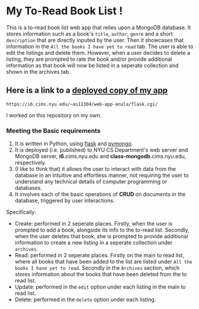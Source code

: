 # My To-Read Book List !

This is a to-read book list web app that relies upon a MongoDB database. It stores information such as a book's ```title```, ```author```, ```genre``` and a short ```description``` that are directly inputed by the user. Then it showcases that information in the ```All the books I have yet to read``` tab. The user is able to edit the listings and delete them. However, when a user decides to delete a listing, they are prompted to rate the book and/or provide additional information as that book will now be listed in a seperate collection and shown in the archives tab.

## Here is a link to a [deployed copy of my app](https://i6.cims.nyu.edu/~as11304/web-app-anula/flask.cgi/)

```https://i6.cims.nyu.edu/~as11304/web-app-anula/flask.cgi/```

I worked on this repository on my own.

### Meeting the Basic requirements

1. It is written in Python, using [flask](https://flask.palletsprojects.com/en/1.1.x/) and [pymongo](https://pymongo.readthedocs.io/en/stable/index.html).
2. It is deployed (i.e. published) to NYU CS Department's web server and MongoDB server, **i6**.cims.nyu.edu and **class-mongodb**.cims.nyu.edu, respectively.
3. (I like to think that) it allows the user to interact with data from the database in an intuitive and effortless manner, not requiring the user to understand any technical details of computer programming or databases.
4. It involves each of the basic operations of **CRUD** on documents in the database, triggered by user interactions.

Specifically:
- Create: performed in 2 seperate places. Firstly, when the user is prompted to add a book, alongside its info to the to-read list. Secondly, when the user deletes that book, she is prompted to provide additional information to create a new listing in a seperate collection under ```archives```.
- Read: performed in 2 seperate places. Firstly on the main to read list, where all books that have been added to the list are listed under  ```All the books I have yet to read```. Secondly in the ```Archives``` section, which stores information about the books that have been deleted from the to read list.
- Update: performed in the ```edit``` option under each listing in the main to read list.
- Delete: performed in the ```delete``` option under each listing.



